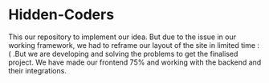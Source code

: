 # Hidden-Coders
This our repository to implement our idea. But due to the issue in our working framework, we had to reframe our layout of the site in limited time :( .But we are developing and solving the problems to get the finalised project. We have made our frontend 75% and working with the backend and their integrations.
